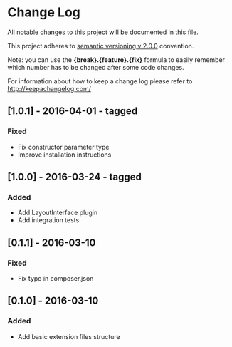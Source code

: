 # Change Log
All notable changes to this project will be documented in this file.

This project adheres to [semantic versioning v 2.0.0](http://semver.org/) convention.

Note: you can use the **{break}.{feature}.{fix}** formula to easily remember which number has to be changed after some
code changes.

For information about how to keep a change log please refer to http://keepachangelog.com/

## [1.0.1] - 2016-04-01 - tagged
### Fixed
- Fix constructor parameter type
- Improve installation instructions

## [1.0.0] - 2016-03-24 - tagged
### Added
- Add LayoutInterface plugin
- Add integration tests

## [0.1.1] - 2016-03-10
### Fixed
- Fix typo in composer.json

## [0.1.0] - 2016-03-10
### Added
- Add basic extension files structure
